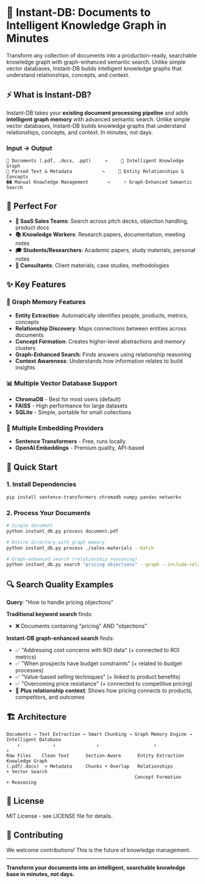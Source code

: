 # 🚀 Instant-DB: Documents to Intelligent Knowledge Graph in Minutes

Transform any collection of documents into a production-ready, searchable knowledge graph with graph-enhanced semantic search. Unlike simple vector databases, Instant-DB builds intelligent knowledge graphs that understand relationships, concepts, and context.

## ⚡ What is Instant-DB?

Instant-DB takes your **existing document processing pipeline** and adds **intelligent graph memory** with advanced semantic search. Unlike simple vector databases, Instant-DB builds knowledge graphs that understand relationships, concepts, and context. In minutes, not days.

### **Input** → **Output**
```
📄 Documents (.pdf, .docx, .ppt)     →     🧠 Intelligent Knowledge Graph
📝 Parsed Text & Metadata           →     🔗 Entity Relationships & Concepts  
�� Manual Knowledge Management       →     ⚡ Graph-Enhanced Semantic Search
```

## 🎯 Perfect For

- **🏢 SaaS Sales Teams**: Search across pitch decks, objection handling, product docs
- **📚 Knowledge Workers**: Research papers, documentation, meeting notes
- **🎓 Students/Researchers**: Academic papers, study materials, personal notes
- **💼 Consultants**: Client materials, case studies, methodologies

## ✨ Key Features

### **🧠 Graph Memory Features**
- **Entity Extraction**: Automatically identifies people, products, metrics, concepts
- **Relationship Discovery**: Maps connections between entities across documents
- **Concept Formation**: Creates higher-level abstractions and memory clusters
- **Graph-Enhanced Search**: Finds answers using relationship reasoning
- **Context Awareness**: Understands how information relates to build insights

### **📊 Multiple Vector Database Support**
- **ChromaDB** - Best for most users (default)
- **FAISS** - High performance for large datasets  
- **SQLite** - Simple, portable for small collections

### **🧠 Multiple Embedding Providers**
- **Sentence Transformers** - Free, runs locally
- **OpenAI Embeddings** - Premium quality, API-based

## 🚀 Quick Start

### 1. Install Dependencies
```bash
pip install sentence-transformers chromadb numpy pandas networkx
```

### 2. Process Your Documents
```bash
# Single document
python instant_db.py process document.pdf

# Entire directory with graph memory
python instant_db.py process ./sales-materials --batch

# Graph-enhanced search (relationship reasoning)
python instant_db.py search "pricing objections" --graph --include-relationships
```

## 🔍 Search Quality Examples

**Query**: "How to handle pricing objections"

**Traditional keyword search** finds:
- ❌ Documents containing "pricing" AND "objections"

**Instant-DB graph-enhanced search** finds:
- ✅ "Addressing cost concerns with ROI data" (+ connected to ROI metrics)
- ✅ "When prospects have budget constraints" (+ related to budget processes)
- ✅ "Value-based selling techniques" (+ linked to product benefits)
- ✅ "Overcoming price resistance" (+ connected to competitive pricing)
- 🧠 **Plus relationship context**: Shows how pricing connects to products, competitors, and outcomes

## 🏗️ Architecture

```
Documents → Text Extraction → Smart Chunking → Graph Memory Engine → Intelligent Database
    ↓            ↓               ↓                    ↓                      ↓
Raw Files    Clean Text      Section-Aware      Entity Extraction      Knowledge Graph
(.pdf/.docx)  + Metadata     Chunks + Overlap   Relationships          + Vector Search
                                               Concept Formation       + Reasoning
```

## 📄 License

MIT License - see LICENSE file for details.

## 🤝 Contributing

We welcome contributions! This is the future of knowledge management.

---

**Transform your documents into an intelligent, searchable knowledge base in minutes, not days.**
